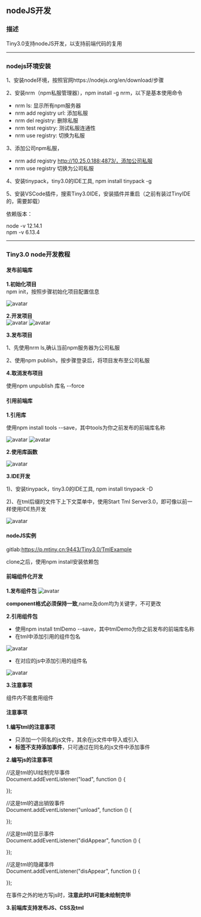 ## nodeJS开发

### 描述

Tiny3.0支持nodeJS开发，以支持前端代码的复用

***
### nodejs环境安装

1、安装node环境，按照官网https://nodejs.org/en/download/步骤   

2、安装nrm（npm私服管理器），npm install -g nrm，以下是基本使用命令  
* nrm ls: 显示所有npm服务器  
* nrm add registry url: 添加私服
* nrm del registry: 删除私服  
* nrm test registry: 测试私服连通性 
* nrm use registry: 切换为私服 

3、添加公司npm私服，

* nrm add registry http://10.25.0.188:4873/，添加公司私服
* nrm use registry 切换为公司私服   

4、安装tinypack，tiny3.0的IDE工具, npm install tinypack -g

5、安装VSCode插件，搜索Tiny3.0IDE，安装插件并重启（之前有装过TinyIDE的，需要卸载）

依赖版本：

node -v  12.14.1   
npm -v  6.13.4  

***
### Tiny3.0 node开发教程

#### 发布前端库

**1.初始化项目**  
npm init，按照步骤初始化项目配置信息  

 <img :src="$withBase('/project.png')" alt="avatar">

**2.开发项目**  
 <img :src="$withBase('/develop2.png')" alt="avatar">
 <img :src="$withBase('/develop.png')" alt="avatar">

**3.发布项目**  

1、先使用nrm ls,确认当前npm服务器为公司私服  

2、使用npm publish，按步骤登录后，将项目发布至公司私服  

**4.取消发布项目** 

使用npm unpublish 库名 --force 

#### 引用前端库

**1.引用库**

使用npm install tools --save，其中tools为你之前发布的前端库名称

![avatar](/quote.png)
 <img :src="$withBase('/quote.png')" alt="avatar">

**2.使用库函数**

 <img :src="$withBase('/use.png')" alt="avatar">

**3.IDE开发**

1)、安装tinypack，tiny3.0的IDE工具, npm install tinypack -D

2)、在tml后缀的文件下上下文菜单中，使用Start Tml Server3.0，即可像以前一样使用IDE热开发  

 <img :src="$withBase('/IDE.png')" alt="avatar">

#### nodeJS实例

gitlab:https://p.mtiny.cn:9443/Tiny3.0/TmlExample

clone之后，使用npm install安装依赖包

#### 前端组件化开发

**1.发布组件包**
 <img :src="$withBase('/component.png')" alt="avatar">

**component格式必须保持一致**,name及dom均为关键字，不可更改

**2.引用组件包**

* 使用npm install tmlDemo --save，其中tmlDemo为你之前发布的前端库名称
* 在tml中添加引用的组件包名

 <img :src="$withBase('/component2.png')" alt="avatar">

* 在对应的js中添加引用的组件名
 <img :src="$withBase('/component3.png')" alt="avatar">

**3.注意事项**

组件内不能套用组件

#### 注意事项

**1.编写tml的注意事项**

* 只添加一个同名的js文件，其余在js文件中导入或引入
* **标签不支持添加事件**，只可通过在同名的js文件中添加事件

**2.编写js的注意事项**

//这是tml的UI绘制完毕事件  
Document.addEventListener("load", function () {  
    
});

//这是tml的退出销毁事件  
Document.addEventListener("unload", function () {  
    
});

//这是tml的显示事件  
Document.addEventListener("didAppear", function () {  
    
});

//这是tml的隐藏事件  
Document.addEventListener("disAppear", function () {  
    
});

在事件之外的地方写js时，**注意此时UI可能未绘制完毕**

**3.前端库支持发布JS、CSS及tml**
